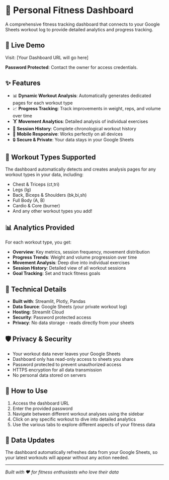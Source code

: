 # 💪 Personal Fitness Dashboard

A comprehensive fitness tracking dashboard that connects to your Google Sheets workout log to provide detailed analytics and progress tracking.

## 🚀 Live Demo

Visit: [Your Dashboard URL will go here]

**Password Protected**: Contact the owner for access credentials.

## ✨ Features

- 📊 **Dynamic Workout Analysis**: Automatically generates dedicated pages for each workout type
- 📈 **Progress Tracking**: Track improvements in weight, reps, and volume over time
- 🏋️ **Movement Analytics**: Detailed analysis of individual exercises
- 📅 **Session History**: Complete chronological workout history
- 📱 **Mobile Responsive**: Works perfectly on all devices
- 🔒 **Secure & Private**: Your data stays in your Google Sheets

## 🎯 Workout Types Supported

The dashboard automatically detects and creates analysis pages for any workout types in your data, including:

- Chest & Triceps (ct,tri)
- Legs (lg) 
- Back, Biceps & Shoulders (bk,bi,sh)
- Full Body (A, B)
- Cardio & Core (burner)
- And any other workout types you add!

## 📊 Analytics Provided

For each workout type, you get:

- **Overview**: Key metrics, session frequency, movement distribution
- **Progress Trends**: Weight and volume progression over time
- **Movement Analysis**: Deep dive into individual exercises
- **Session History**: Detailed view of all workout sessions
- **Goal Tracking**: Set and track fitness goals

## 🔧 Technical Details

- **Built with**: Streamlit, Plotly, Pandas
- **Data Source**: Google Sheets (your private workout log)
- **Hosting**: Streamlit Cloud
- **Security**: Password protected access
- **Privacy**: No data storage - reads directly from your sheets

## 🛡️ Privacy & Security

- Your workout data never leaves your Google Sheets
- Dashboard only has read-only access to sheets you share
- Password protected to prevent unauthorized access  
- HTTPS encryption for all data transmission
- No personal data stored on servers

## 📱 How to Use

1. Access the dashboard URL
2. Enter the provided password
3. Navigate between different workout analyses using the sidebar
4. Click on any specific workout to dive into detailed analytics
5. Use the various tabs to explore different aspects of your fitness data

## 🔄 Data Updates

The dashboard automatically refreshes data from your Google Sheets, so your latest workouts will appear without any action needed.

---

*Built with ❤️ for fitness enthusiasts who love their data*

